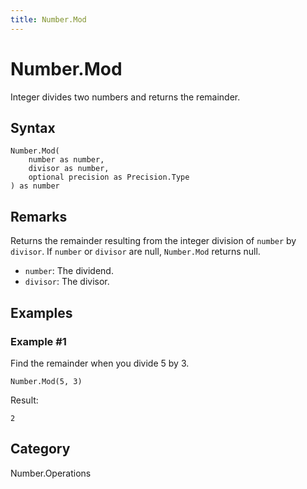 ```yaml
---
title: Number.Mod
---
```


# Number.Mod


Integer divides two numbers and returns the remainder.


## Syntax

```powerquery
Number.Mod(
    number as number,
    divisor as number,
    optional precision as Precision.Type
) as number
```


## Remarks

Returns the remainder resulting from the integer division of <code>number</code> by <code>divisor</code>.    If <code>number</code> or <code>divisor</code> are null, <code>Number.Mod</code> returns null.      <ul>        <li><code>number</code>: The dividend.</li>        <li><code>divisor</code>: The divisor.</li>      </ul>


## Examples

### Example #1 
Find the remainder when you divide 5 by 3.
```powerquery
Number.Mod(5, 3)
```

Result: 
```powerquery
2
```




## Category
Number.Operations
